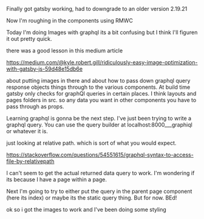 Finally got gatsby working, had to downgrade to an older version 2.19.21

Now I'm roughing in the components using RMWC

Today I'm doing Images with graphql its a bit confusing but I think I'll figuren it out pretty quick.

there was a good lesson in this medium article

https://medium.com/@kyle.robert.gill/ridiculously-easy-image-optimization-with-gatsby-js-59d48e15db6e

about putting images in there and about how to pass down graphql query response objects things through to the various components. At build time gatsby only checks for graphQl queries in certain places. I think layouts and pages folders in src. so any data you want in other components you have to pass through as props.

Learning graphql is gonna be the next step.
I've just been trying to write a graphql query. You can use the query builder at localhost:8000\_\_\_graphiql or whatever it is.

just looking at relative path. which is sort of what you would expect.

https://stackoverflow.com/questions/54551615/graphql-syntax-to-access-file-by-relativepath

I can't seem to get the actual returned data query to work. I'm wondering if its because I have a page within a page.

Next I'm going to try to either put the query in the parent page component (here its index) or maybe its the static query thing.
But for now. BEd!

ok so i got the images to work and I've been doing some styling
